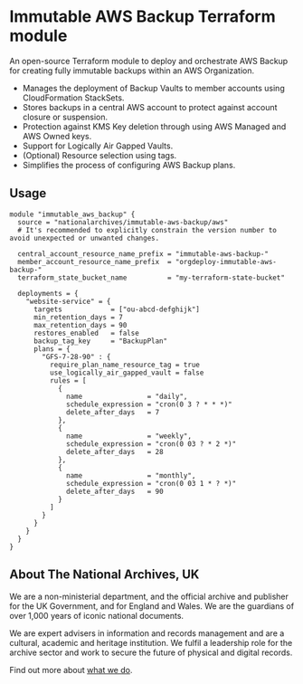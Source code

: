 # Immutable AWS Backup Terraform module

An open-source Terraform module to deploy and orchestrate AWS Backup for creating fully immutable backups within an AWS Organization.

- Manages the deployment of Backup Vaults to member accounts using CloudFormation StackSets.
- Stores backups in a central AWS account to protect against account closure or suspension.
- Protection against KMS Key deletion through using AWS Managed and AWS Owned keys.
- Support for Logically Air Gapped Vaults.
- (Optional) Resource selection using tags.
- Simplifies the process of configuring AWS Backup plans.

## Usage

```hcl
module "immutable_aws_backup" {
  source = "nationalarchives/immutable-aws-backup/aws"
  # It's recommended to explicitly constrain the version number to avoid unexpected or unwanted changes.

  central_account_resource_name_prefix = "immutable-aws-backup-"
  member_account_resource_name_prefix  = "orgdeploy-immutable-aws-backup-"
  terraform_state_bucket_name          = "my-terraform-state-bucket"

  deployments = {
    "website-service" = {
      targets            = ["ou-abcd-defghijk"]
      min_retention_days = 7
      max_retention_days = 90
      restores_enabled   = false
      backup_tag_key     = "BackupPlan"
      plans = {
        "GFS-7-28-90" : {
          require_plan_name_resource_tag = true
          use_logically_air_gapped_vault = false
          rules = [
            {
              name                = "daily",
              schedule_expression = "cron(0 3 ? * * *)"
              delete_after_days   = 7
            },
            {
              name                = "weekly",
              schedule_expression = "cron(0 03 ? * 2 *)"
              delete_after_days   = 28
            },
            {
              name                = "monthly",
              schedule_expression = "cron(0 03 1 * ? *)"
              delete_after_days   = 90
            }
          ]
        }
      }
    }
  }
}
```

## About The National Archives, UK

We are a non-ministerial department, and the official archive and publisher for the UK Government, and for England and Wales. We are the guardians of over 1,000 years of iconic national documents.

We are expert advisers in information and records management and are a cultural, academic and heritage institution. We fulfil a leadership role for the archive sector and work to secure the future of physical and digital records.

Find out more about [what we do](https://www.nationalarchives.gov.uk/about/our-role/what-we-do).
